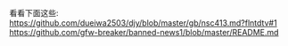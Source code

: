 看看下面这些:<br>
https://github.com/dueiwa2503/djy/blob/master/gb/nsc413.md?flntdtv#1
https://github.com/gfw-breaker/banned-news1/blob/master/README.md
